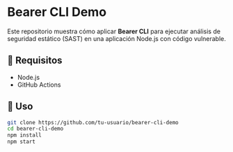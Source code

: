 # Bearer CLI Demo

Este repositorio muestra cómo aplicar **Bearer CLI** para ejecutar análisis de seguridad estático (SAST) en una aplicación Node.js con código vulnerable.

## 🔧 Requisitos

- Node.js
- GitHub Actions

## 🚀 Uso

```bash
git clone https://github.com/tu-usuario/bearer-cli-demo
cd bearer-cli-demo
npm install
npm start
